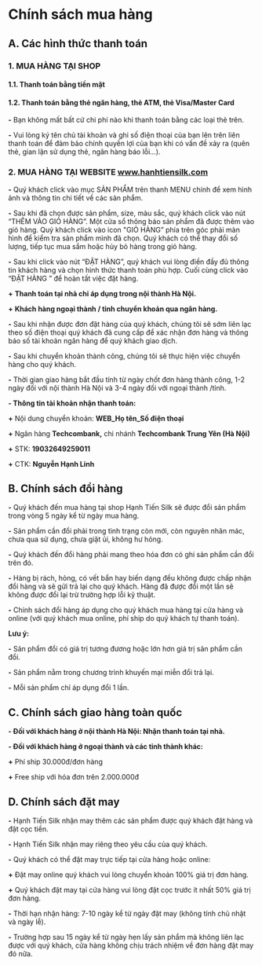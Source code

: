 # Chính sách mua hàng

## A. Các hình thức thanh toán
### 1. MUA HÀNG TẠI SHOP
#### 1.1. Thanh toán bằng tiền mặt

#### 1.2. Thanh toán bằng thẻ ngân hàng, thẻ ATM, thẻ Visa/Master Card

**-** Bạn không mất bất cứ chi phí nào khi thanh toán bằng các loại thẻ trên.

**-** Vui lòng ký tên chủ tài khoản và ghi số điện thoại của bạn lên trên liên thanh toán để đảm bảo chính quyền lợi của bạn khi có vấn đề xảy ra (quên thẻ, gian lận sử dụng thẻ, ngân hàng báo lỗi...).

### 2. MUA HÀNG TẠI WEBSITE www.hanhtiensilk.com

**-** Quý khách click vào mục SẢN PHẨM trên thanh MENU chính để xem hình ảnh và thông tin chi tiết về các sản phẩm.

**-** Sau khi đã chọn được sản phẩm, size, màu sắc, quý khách click vào nút “THÊM VÀO GIỎ HÀNG”. Một cửa sổ thông báo sản phẩm đã được thêm vào giỏ hàng. Quý khách click vào icon "GIỎ HÀNG” phía trên góc phải màn hình để kiểm tra sản phẩm mình đã chọn. Quý khách có thể thay đổi số lượng, tiếp tục mua sắm hoặc hủy bỏ hàng trong giỏ hàng.

**-** Sau khi click vào nút “ĐẶT HÀNG”, quý khách vui lòng điền đầy đủ thông tin khách hàng và chọn hình thức thanh toán phù hợp. Cuối cùng click vào “ĐẶT HÀNG ” để hoàn tất việc đặt hàng.

**+** **Thanh toán tại nhà chỉ áp dụng trong nội thành Hà Nội.**

**+** **Khách hàng ngoại thành / tỉnh chuyển khoản qua ngân hàng.**

**-** Sau khi nhận được đơn đặt hàng của quý khách, chúng tôi sẽ sớm liên lạc theo số điện thoại quý khách đã cung cấp để xác nhận đơn hàng và thông báo số tài khoản ngân hàng để quý khách giao dịch.

**-** Sau khi chuyển khoản thành công, chúng tôi sẽ thực hiện việc chuyển hàng cho quý khách.

**-** Thời gian giao hàng bắt đầu tính từ ngày chốt đơn hàng thành công, 1-2 ngày đối với nội thành Hà Nội và 3-4 ngày đối với ngoại thành /tỉnh.

 **- Thông tin tài khoản nhận thanh toán:**

**+** Nội dung chuyển khoản:  **WEB_Họ tên_Số điện thoại**

**+** Ngân hàng **Techcombank,** chi nhánh **Techcombank Trung Yên (Hà Nội)**

**+** STK: **19032649259011**

**+** CTK: **Nguyễn Hạnh Linh**

## B. Chính sách đổi hàng

**-** Quý khách đến mua hàng tại shop Hạnh Tiến Silk sẽ được đổi sản phẩm trong vòng 5 ngày kể từ ngày mua hàng.

**-** Sản phẩm cần đổi phải trong tình trạng còn mới, còn nguyên nhãn mác, chưa qua sử dụng, chưa giặt ủi, không hư hỏng.

**-** Quý khách đến đổi hàng phải mang theo hóa đơn có ghi sản phẩm cần đổi trên đó.

**-** Hàng bị rách, hỏng, có vết bẩn hay biến dạng đều không được chấp nhận đổi hàng và sẽ gửi trả lại cho quý khách. Hàng đã được đổi một lần sẽ không được đổi lại trừ trường hợp lỗi kỹ thuật.

**-** Chính sách đổi hàng áp dụng cho quý khách mua hàng tại cửa hàng và online (với quý khách mua online, phí ship do quý khách tự thanh toán).

**Lưu ý:**

 **-** Sản phẩm đổi có giá trị tương đương hoặc lớn hơn giá trị sản phẩm cần đổi.

 **-** Sản phẩm nằm trong chương trình khuyến mại miễn đổi trả lại.

 **-** Mỗi sản phẩm chỉ áp dụng đổi 1 lần.

## C. Chính sách giao hàng toàn quốc

 **- Đối với khách hàng ở nội thành Hà Nội: Nhận thanh toán tại nhà.**

 **- Đối với khách hàng ở ngoại thành và các tỉnh thành khác:**

**+** Phí ship 30.000đ/đơn hàng

**+** Free ship với hóa đơn trên 2.000.000đ

## D. Chính sách đặt may

**-** Hạnh Tiến Silk nhận may thêm các sản phẩm được quý khách đặt hàng và đặt cọc tiền.

**-** Hạnh Tiến Silk nhận may riêng theo yêu cầu của quý khách.

**-** Quý khách có thể đặt may trực tiếp tại cửa hàng hoặc online:

**+** Đặt may online quý khách vui lòng chuyển khoản 100% giá trị đơn hàng.

**+** Quý khách đặt may tại cửa hàng vui lòng đặt cọc trước ít nhất 50% giá trị đơn hàng.

**-** Thời hạn nhận hàng: 7-10 ngày kể từ ngày đặt may (không tính chủ nhật và ngày lễ).

**-** Trường hợp sau 15 ngày kể từ ngày hẹn lấy sản phẩm mà không liên lạc được với quý khách, cửa hàng không chịu trách nhiệm về đơn hàng đặt may đó nữa.
